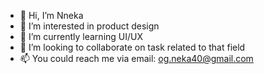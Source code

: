 - 👋 Hi, I’m Nneka
- 👀 I’m interested in product design
- 🌱 I’m currently learning UI/UX
- 💞️ I’m looking to collaborate on task related to that field
- 📫 You could reach me via email: og.neka40@gmail.com

<!---
ogneka/ogneka is a ✨ special ✨ repository because its `README.md` (this file) appears on your GitHub profile.
You can click the Preview link to take a look at your changes.
--->
